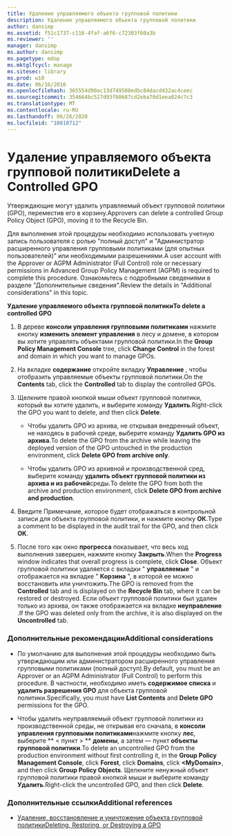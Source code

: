 ```yaml
---
title: Удаление управляемого объекта групповой политики
description: Удаление управляемого объекта групповой политики
author: dansimp
ms.assetid: f51c1737-c116-4faf-a6f6-c72303f60a3b
ms.reviewer: ''
manager: dansimp
ms.author: dansimp
ms.pagetype: mdop
ms.mktglfcycl: manage
ms.sitesec: library
ms.prod: w10
ms.date: 06/16/2016
ms.openlocfilehash: 365554d90ac13d749508edbc84dacd432ac4ceec
ms.sourcegitcommit: 354664bc527d93f80687cd2eba70d1eea024c7c3
ms.translationtype: MT
ms.contentlocale: ru-RU
ms.lasthandoff: 06/26/2020
ms.locfileid: "10818712"
---
```

# <span data-ttu-id="f8676-103">Удаление управляемого объекта групповой политики</span><span class="sxs-lookup"><span data-stu-id="f8676-103">Delete a Controlled GPO</span></span>


<span data-ttu-id="f8676-104">Утверждающие могут удалить управляемый объект групповой политики (GPO), переместив его в корзину.</span><span class="sxs-lookup"><span data-stu-id="f8676-104">Approvers can delete a controlled Group Policy Object (GPO), moving it to the Recycle Bin.</span></span>

<span data-ttu-id="f8676-105">Для выполнения этой процедуры необходимо использовать учетную запись пользователя с ролью "полный доступ" и "Администратор расширенного управления групповыми политиками (для опытных пользователей)" или необходимыми разрешениями.</span><span class="sxs-lookup"><span data-stu-id="f8676-105">A user account with the Approver or AGPM Administrator (Full Control) role or necessary permissions in Advanced Group Policy Management (AGPM) is required to complete this procedure.</span></span> <span data-ttu-id="f8676-106">Ознакомьтесь с подробными сведениями в разделе "Дополнительные сведения".</span><span class="sxs-lookup"><span data-stu-id="f8676-106">Review the details in "Additional considerations" in this topic.</span></span>

**<span data-ttu-id="f8676-107">Удаление управляемого объекта групповой политики</span><span class="sxs-lookup"><span data-stu-id="f8676-107">To delete a controlled GPO</span></span>**

1.  <span data-ttu-id="f8676-108">В дереве **консоли управления групповыми политиками** нажмите кнопку **изменить элемент управления** в лесу и домене, в котором вы хотите управлять объектами групповой политики.</span><span class="sxs-lookup"><span data-stu-id="f8676-108">In the **Group Policy Management Console** tree, click **Change Control** in the forest and domain in which you want to manage GPOs.</span></span>

2.  <span data-ttu-id="f8676-109">На вкладке **содержание** откройте вкладку **Управление** , чтобы отобразить управляемые объекты групповой политики.</span><span class="sxs-lookup"><span data-stu-id="f8676-109">On the **Contents** tab, click the **Controlled** tab to display the controlled GPOs.</span></span>

3.  <span data-ttu-id="f8676-110">Щелкните правой кнопкой мыши объект групповой политики, который вы хотите удалить, и выберите команду **Удалить**.</span><span class="sxs-lookup"><span data-stu-id="f8676-110">Right-click the GPO you want to delete, and then click **Delete**.</span></span>

    -   <span data-ttu-id="f8676-111">Чтобы удалить GPO из архива, не открывая внедренный объект, не находясь в рабочей среде, выберите команду **Удалить GPO из архива**.</span><span class="sxs-lookup"><span data-stu-id="f8676-111">To delete the GPO from the archive while leaving the deployed version of the GPO untouched in the production environment, click **Delete GPO from archive only**.</span></span>

    -   <span data-ttu-id="f8676-112">Чтобы удалить GPO из архивной и производственной сред, выберите команду **удалить объект групповой политики из архива и из рабочей**среды.</span><span class="sxs-lookup"><span data-stu-id="f8676-112">To delete the GPO from both the archive and production environment, click **Delete GPO from archive and production**.</span></span>

4.  <span data-ttu-id="f8676-113">Введите Примечание, которое будет отображаться в контрольной записи для объекта групповой политики, и нажмите кнопку **ОК**.</span><span class="sxs-lookup"><span data-stu-id="f8676-113">Type a comment to be displayed in the audit trail for the GPO, and then click **OK**.</span></span>

5.  <span data-ttu-id="f8676-114">После того как окно **прогресса** показывает, что весь ход выполнения завершен, нажмите кнопку **Закрыть**.</span><span class="sxs-lookup"><span data-stu-id="f8676-114">When the **Progress** window indicates that overall progress is complete, click **Close**.</span></span> <span data-ttu-id="f8676-115">Объект групповой политики удаляется с вкладки " **управляемые** " и отображается на вкладке " **Корзина** ", в которой ее можно восстановить или уничтожить.</span><span class="sxs-lookup"><span data-stu-id="f8676-115">The GPO is removed from the **Controlled** tab and is displayed on the **Recycle Bin** tab, where it can be restored or destroyed.</span></span> <span data-ttu-id="f8676-116">Если объект групповой политики был удален только из архива, он также отображается на вкладке **неуправление** .</span><span class="sxs-lookup"><span data-stu-id="f8676-116">If the GPO was deleted only from the archive, it is also displayed on the **Uncontrolled** tab.</span></span>

### <span data-ttu-id="f8676-117">Дополнительные рекомендации</span><span class="sxs-lookup"><span data-stu-id="f8676-117">Additional considerations</span></span>

-   <span data-ttu-id="f8676-118">По умолчанию для выполнения этой процедуры необходимо быть утверждающим или администратором расширенного управления групповыми политиками (полный доступ).</span><span class="sxs-lookup"><span data-stu-id="f8676-118">By default, you must be an Approver or an AGPM Administrator (Full Control) to perform this procedure.</span></span> <span data-ttu-id="f8676-119">В частности, необходимо иметь **содержимое списка** и **удалить разрешения GPO** для объекта групповой политики.</span><span class="sxs-lookup"><span data-stu-id="f8676-119">Specifically, you must have **List Contents** and **Delete GPO** permissions for the GPO.</span></span>

-   <span data-ttu-id="f8676-120">Чтобы удалить неуправляемый объект групповой политики из производственной среды, не открывая его сначала, в **консоли управления групповыми политиками**нажмите кнопку **лес**, выберите \*\* &lt; пункт &gt; \*\* **домены**, а затем — пункт **объекты групповой политики**.</span><span class="sxs-lookup"><span data-stu-id="f8676-120">To delete an uncontrolled GPO from the production environment without first controlling it, in the **Group Policy Management Console**, click **Forest**, click **Domains**, click **&lt;MyDomain&gt;**, and then click **Group Policy Objects**.</span></span> <span data-ttu-id="f8676-121">Щелкните ненужный объект групповой политики правой кнопкой мыши и выберите команду **Удалить**.</span><span class="sxs-lookup"><span data-stu-id="f8676-121">Right-click the uncontrolled GPO, and then click **Delete**.</span></span>

### <span data-ttu-id="f8676-122">Дополнительные ссылки</span><span class="sxs-lookup"><span data-stu-id="f8676-122">Additional references</span></span>

-   [<span data-ttu-id="f8676-123">Удаление, восстановление и уничтожение объекта групповой политики</span><span class="sxs-lookup"><span data-stu-id="f8676-123">Deleting, Restoring, or Destroying a GPO</span></span>](deleting-restoring-or-destroying-a-gpo-agpm30ops.md)

 

 





